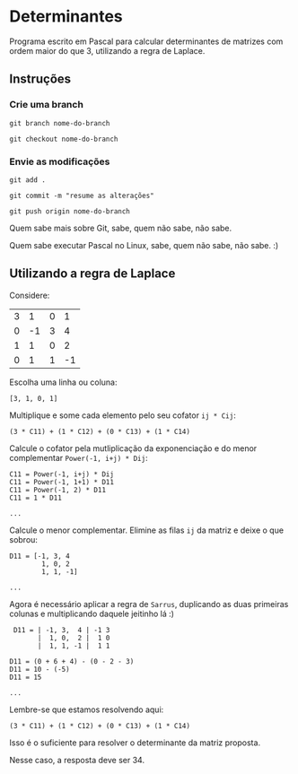 # Determinantes

Programa escrito em Pascal para calcular determinantes de matrizes com ordem maior do que 3, utilizando a regra de Laplace.

## Instruções

### Crie uma branch

    git branch nome-do-branch

    git checkout nome-do-branch

### Envie as modificações

    git add .

    git commit -m "resume as alterações"

    git push origin nome-do-branch

Quem sabe mais sobre Git, sabe, quem não sabe, não sabe.

Quem sabe executar Pascal no Linux, sabe, quem não sabe, não sabe.
:)

## Utilizando a regra de Laplace

Considere:

|||||
--- | --- | --- | ---
3 | 1 | 0 | 1
0 | -1 | 3 | 4
1 | 1 | 0 | 2
0 | 1 | 1 | -1

Escolha uma linha ou coluna:

    [3, 1, 0, 1]

Multiplique e some cada elemento pelo seu cofator `ij * Cij`:

    (3 * C11) + (1 * C12) + (0 * C13) + (1 * C14)

Calcule o cofator pela mutliplicação da exponenciação e do menor complementar `Power(-1, i+j) * Dij`:

    C11 = Power(-1, i+j) * Dij
    C11 = Power(-1, 1+1) * D11
    C11 = Power(-1, 2) * D11
    C11 = 1 * D11

    ...

Calcule o menor complementar. Elimine as filas `ij` da matriz e deixe o que sobrou:

    D11 = [-1, 3, 4
            1, 0, 2
            1, 1, -1]

    ...

Agora é necessário aplicar a regra de `Sarrus`, duplicando as duas primeiras colunas e multiplicando daquele jeitinho lá :)

     D11 = | -1, 3,  4 | -1 3
           |  1, 0,  2 |  1 0
           |  1, 1, -1 |  1 1

    D11 = (0 + 6 + 4) - (0 - 2 - 3)
    D11 = 10 - (-5)
    D11 = 15

    ...

Lembre-se que estamos resolvendo aqui:

    (3 * C11) + (1 * C12) + (0 * C13) + (1 * C14)

Isso é o suficiente para resolver o determinante da matriz proposta.

Nesse caso, a resposta deve ser 34.
